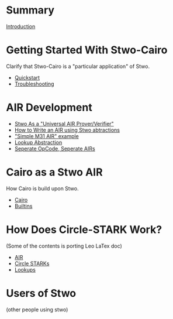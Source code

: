 # Summary

[Introduction](introduction.md)

# Getting Started With Stwo-Cairo

Clarify that Stwo-Cairo is a "particular application" of Stwo.

- [Quickstart](getting-started/quickstart.md)
- [Troubleshooting](getting-started/troubleshooting.md)

# AIR Development

- [Stwo As a "Universal AIR Prover/Verifier"](air-development/universal-air.md)
- [How to Write an AIR using Stwo abtractions](air-development/how-to-write-an-air.md)
- ["Simple M31 AIR" example](air-development/simple-m31-air-example.md)
- [Lookup Abstraction](air-development/lookups.md)
- [Seperate OpCode, Seperate AIRs](air-development/air-composition.md)

# Cairo as a Stwo AIR

How Cairo is build upon Stwo.

- [Cairo](cairo/cairo.md)
- [Builtins](cairo/builtins.md)

# How Does Circle-STARK Work?

(Some of the contents is porting Leo LaTex doc)

- [AIR](how-it-works/air.md)
- [Circle STARKs](how-it-works/circle-starks.md)
- [Lookups](how-it-works/lookups.md)

# Users of Stwo

(other people using stwo)
